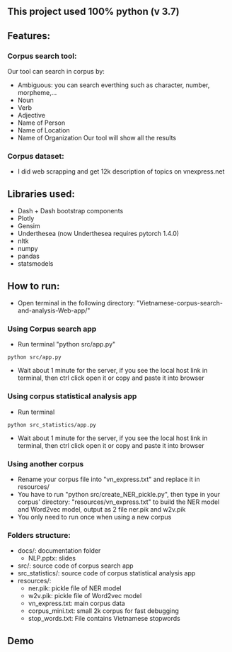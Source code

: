 ## This project used 100% python (v 3.7)

## Features:
### Corpus search tool:
Our tool can search in corpus by:
- Ambiguous: you can search everthing such as character, number, morpheme,...
- Noun
- Verb
- Adjective
- Name of Person
- Name of Location
- Name of Organization
Our tool will show all the results

### Corpus dataset:
- I did web scrapping and get 12k description of topics on vnexpress.net


## Libraries used:
- Dash + Dash bootstrap components
- Plotly 
- Gensim
- Underthesea (now Underthesea requires pytorch 1.4.0)
- nltk
- numpy
- pandas
- statsmodels

## How to run:
- Open terminal in the following directory: "Vietnamese-corpus-search-and-analysis-Web-app/"
### Using Corpus search app
- Run terminal "python src/app.py"
```console
python src/app.py
```
- Wait about 1 minute for the server, if you see the local host link in terminal, then ctrl click open it or copy and paste it into browser

### Using corpus statistical analysis app
- Run terminal
```console
python src_statistics/app.py
```
- Wait about 1 minute for the server, if you see the local host link in terminal, then ctrl click open it or copy and paste it into browser

### Using another corpus
- Rename your corpus file into "vn_express.txt" and replace it in resources/
- You have to run "python src/create_NER_pickle.py", then type in your corpus' directory: "resources/vn_express.txt" to build the NER model and Word2vec model, output as 2 file ner.pik and w2v.pik
- You only need to run once when using a new corpus

### Folders structure:
- docs/: documentation folder
	+ NLP.pptx: slides
- src/: source code of corpus search app
- src_statistics/: source code of corpus statistical analysis app
- resources/:
  - ner.pik: pickle file of NER model
  - w2v.pik: pickle file of Word2vec model
  - vn_express.txt: main corpus data
  - corpus_mini.txt: small 2k corpus for fast debugging 
  - stop_words.txt: File contains Vietnamese stopwords 

## Demo
###
